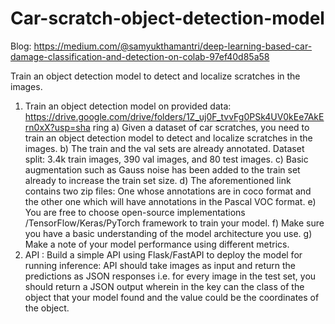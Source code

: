 # Car-scratch-object-detection-model

Blog: https://medium.com/@samyukthamantri/deep-learning-based-car-damage-classification-and-detection-on-colab-97ef40d85a58

Train an object detection model to detect and localize scratches in the images.

1. Train an object detection model on provided data:
https://drive.google.com/drive/folders/1Z_uj0F_tvvFg0PSk4UV0kEe7AkErn0xX?usp=sha
ring
    a) Given a dataset of car scratches, you need to train an object detection model to
    detect and localize scratches in the images.
    b) The train and the val sets are already annotated. Dataset split: 3.4k train images,
    390 val images, and 80 test images.
    c) Basic augmentation such as Gauss noise has been added to the train set already
    to increase the train set size.
    d) The aforementioned link contains two zip files: One whose annotations are in coco
    format and the other one which will have annotations in the Pascal VOC format.
    e) You are free to choose open-source implementations /TensorFlow/Keras/PyTorch
    framework to train your model.
    f) Make sure you have a basic understanding of the model architecture you use.
    g) Make a note of your model performance using different metrics.
2. API : 
    Build a simple API using Flask/FastAPI to deploy the model for running inference:
    API should take images as input and return the predictions as JSON responses i.e.
    for every image in the test set, you should return a JSON output wherein in the key
    can the class of the object that your model found and the value could be the
    coordinates of the object.

